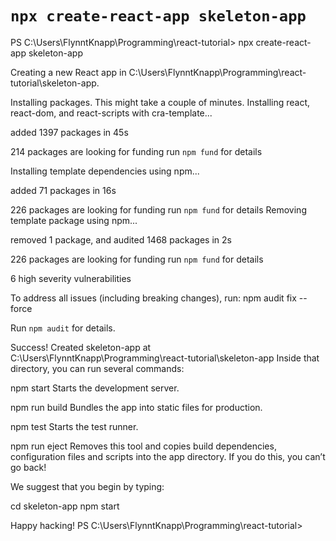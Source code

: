 # `npx create-react-app skeleton-app`

PS C:\Users\FlynntKnapp\Programming\react-tutorial> npx create-react-app skeleton-app

Creating a new React app in C:\Users\FlynntKnapp\Programming\react-tutorial\skeleton-app.

Installing packages. This might take a couple of minutes.
Installing react, react-dom, and react-scripts with cra-template...

added 1397 packages in 45s

214 packages are looking for funding
  run `npm fund` for details

Installing template dependencies using npm...

added 71 packages in 16s

226 packages are looking for funding
  run `npm fund` for details
Removing template package using npm...

removed 1 package, and audited 1468 packages in 2s

226 packages are looking for funding
  run `npm fund` for details

6 high severity vulnerabilities

To address all issues (including breaking changes), run:
  npm audit fix --force

Run `npm audit` for details.

Success! Created skeleton-app at C:\Users\FlynntKnapp\Programming\react-tutorial\skeleton-app
Inside that directory, you can run several commands:

  npm start
    Starts the development server.

  npm run build
    Bundles the app into static files for production.

  npm test
    Starts the test runner.

  npm run eject
    Removes this tool and copies build dependencies, configuration files
    and scripts into the app directory. If you do this, you can’t go back!

We suggest that you begin by typing:

  cd skeleton-app
  npm start

Happy hacking!
PS C:\Users\FlynntKnapp\Programming\react-tutorial>
